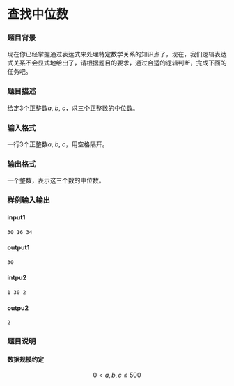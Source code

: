 # 查找中位数

### 题目背景

现在你已经掌握通过表达式来处理特定数学关系的知识点了，现在，我们逻辑表达式关系不会显式地给出了，请根据题目的要求，通过合适的逻辑判断，完成下面的任务吧。

### 题目描述

给定3个正整数$a$, $b$, $c$，求三个正整数的中位数。

### 输入格式

一行3个正整数$a$, $b$, $c$，用空格隔开。

### 输出格式

一个整数，表示这三个数的中位数。

### 样例输入输出

#### input1

```
30 16 34
```

#### output1

```
30
```

#### intpu2

```
1 30 2
```

#### outpu2

```
2
```

### 题目说明

#### 数据规模约定

$$
0<a,b,c\leq500
$$

